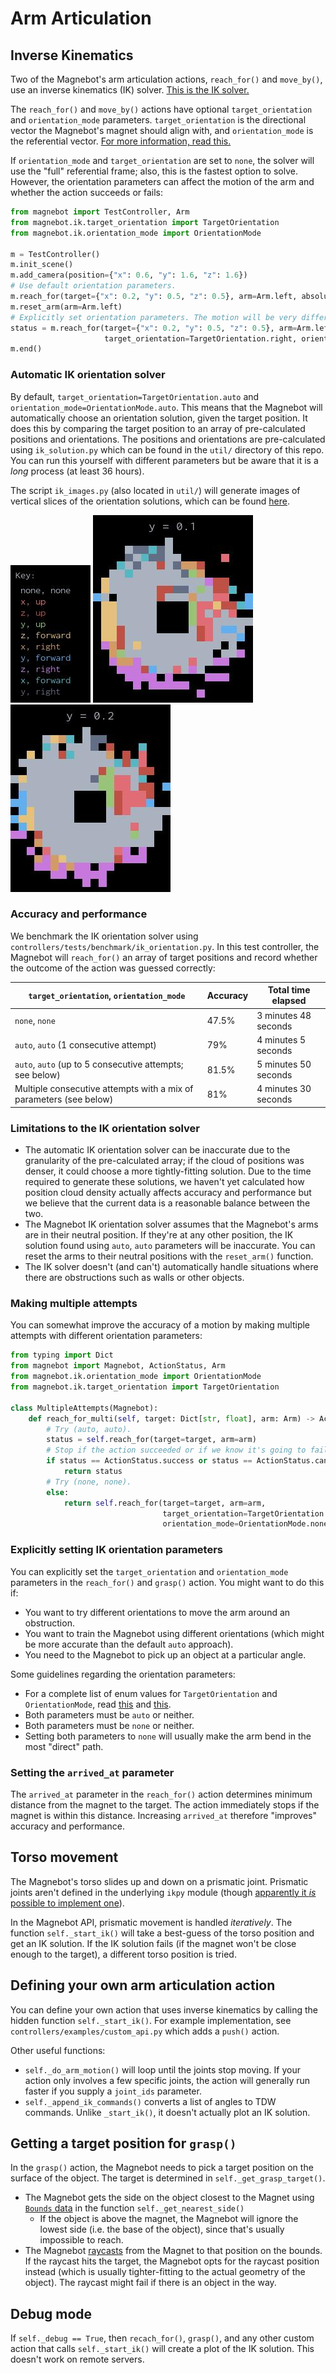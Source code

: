 # Arm Articulation

## Inverse Kinematics

Two of the Magnebot's arm articulation actions, `reach_for()` and `move_by()`, use an inverse kinematics (IK) solver. [This is the IK solver.](https://github.com/Phylliade/ikpy)

The `reach_for()` and `move_by()` actions have optional `target_orientation` and `orientation_mode` parameters. `target_orientation` is the directional vector the Magnebot's magnet should align with, and `orientation_mode` is the referential vector. [For more information, read this.](https://notebook.community/Phylliade/ikpy/tutorials/Orientation) 

If `orientation_mode` and `target_orientation` are set to `none`, the solver will use the "full" referential frame; also, this is the fastest option to solve. However, the orientation parameters can affect the motion of the arm and whether the action succeeds or fails:

```python
from magnebot import TestController, Arm
from magnebot.ik.target_orientation import TargetOrientation
from magnebot.ik.orientation_mode import OrientationMode

m = TestController()
m.init_scene()
m.add_camera(position={"x": 0.6, "y": 1.6, "z": 1.6})
# Use default orientation parameters.
m.reach_for(target={"x": 0.2, "y": 0.5, "z": 0.5}, arm=Arm.left, absolute=False)
m.reset_arm(arm=Arm.left)
# Explicitly set orientation parameters. The motion will be very different!
status = m.reach_for(target={"x": 0.2, "y": 0.5, "z": 0.5}, arm=Arm.left, absolute=False,
                     target_orientation=TargetOrientation.right, orientation_mode=OrientationMode.y)
m.end()
```

### Automatic IK orientation solver

By default, `target_orientation=TargetOrientation.auto` and `orientation_mode=OrientationMode.auto`. This means that the Magnebot will automatically choose an orientation solution, given the target position. It does this by comparing the target position to an array of pre-calculated positions and orientations. The positions and orientations are pre-calculated using `ik_solution.py` which can be found in the `util/` directory of this repo. You can run this yourself with different parameters but be aware that it is a *long* process (at least 36 hours).

The script `ik_images.py` (also located in `util/`) will generate images of vertical slices of the orientation solutions, which can be found [here](https://github.com/alters-mit/magnebot/tree/master/doc/images/ik).

![](images/ik/legend.jpg) ![](images/ik/left/0.1.jpg) ![](images/ik/left/0.2.jpg)

### Accuracy and performance

We benchmark the IK orientation solver using `controllers/tests/benchmark/ik_orientation.py`. In this test controller, the Magnebot will `reach_for()` an array of target positions and record whether the outcome of the action was guessed correctly:

| `target_orientation`, `orientation_mode`                     | Accuracy | Total time elapsed   |
| ------------------------------------------------------------ | -------- | -------------------- |
| `none`, `none`                                               | 47.5%    | 3 minutes 48 seconds |
| `auto`, `auto` (1 consecutive attempt)                       | 79%      | 4 minutes 5 seconds  |
| `auto`, `auto` (up to 5 consecutive attempts; see below)     | 81.5%    | 5 minutes 50 seconds |
| Multiple consecutive attempts with a mix of parameters (see below) | 81%      | 4 minutes 30 seconds |

### Limitations to the IK orientation solver

- The automatic IK orientation solver can be inaccurate due to the granularity of the pre-calculated array; if the cloud of positions was denser, it could choose a more tightly-fitting solution. Due to the time required to generate these solutions, we haven't yet calculated how position cloud density actually affects accuracy and performance but we believe that the current data is a reasonable balance between the two.
- The Magnebot IK orientation solver assumes that the Magnebot's arms are in their neutral position. If they're at any other position, the IK solution found using `auto`, `auto` parameters will be inaccurate. You can reset the arms to their neutral positions with the `reset_arm()` function.
- The IK solver doesn't (and can't) automatically handle situations where there are obstructions such as walls or other objects.

### Making multiple attempts

You can somewhat improve the accuracy of a motion by making multiple attempts with different orientation parameters:

```python
from typing import Dict
from magnebot import Magnebot, ActionStatus, Arm
from magnebot.ik.orientation_mode import OrientationMode
from magnebot.ik.target_orientation import TargetOrientation

class MultipleAttempts(Magnebot):
    def reach_for_multi(self, target: Dict[str, float], arm: Arm) -> ActionStatus:
        # Try (auto, auto).
        status = self.reach_for(target=target, arm=arm)
        # Stop if the action succeeded or if we know it's going to fail.
        if status == ActionStatus.success or status == ActionStatus.cannot_reach:
            return status
        # Try (none, none).
        else:
            return self.reach_for(target=target, arm=arm,
                                  target_orientation=TargetOrientation.none,
                                  orientation_mode=OrientationMode.none)
```

### Explicitly setting IK orientation parameters

You can explicitly set the `target_orientation` and `orientation_mode` parameters in the `reach_for()` and `grasp()` action. You might want to do this if:

- You want to try different orientations to move the arm around an obstruction.
- You want to train the Magnebot using different orientations (which might be more accurate than the default `auto` approach).
- You need to the Magnebot to pick up an object at a particular angle.

Some guidelines regarding the orientation parameters:

- For a complete list of enum values for `TargetOrientation` and `OrientationMode`, read [this](api/target_orientation.md) and [this](api/orientation_mode.md).
- Both parameters must be `auto` or neither.
- Both parameters must be `none` or neither.
- Setting both parameters to `none` will usually make the arm bend in the most "direct" path.

### Setting the `arrived_at` parameter

The `arrived_at` parameter in the `reach_for()` action determines minimum distance from the magnet to the target. The action immediately stops if the magnet is within this distance. Increasing `arrived_at` therefore "improves" accuracy and performance. 

## Torso movement

The Magnebot's torso slides up and down on a prismatic joint. Prismatic joints aren't defined in the underlying `ikpy` module (though [apparently it *is* possible to implement one](https://github.com/Phylliade/ikpy/issues/96)).

In the Magnebot API, prismatic movement is handled *iteratively*. The function `self._start_ik()` will take a best-guess of the torso position and get an IK solution. If the IK solution fails (if the magnet won't be close enough to the target), a different torso position is tried.

## Defining your own arm articulation action

You can define your own action that uses inverse kinematics by calling the hidden function `self._start_ik()`. For example implementation, see `controllers/examples/custom_api.py` which adds a `push()` action.

Other useful functions:

- `self._do_arm_motion()` will loop until the joints stop moving. If your action only involves a few specific joints, the action will generally run faster if you supply a `joint_ids` parameter.
- `self._append_ik_commands()` converts a list of angles to TDW commands. Unlike `_start_ik()`, it doesn't actually plot an IK solution.

## Getting a target position for `grasp()`

In the `grasp()` action, the Magnebot needs to pick a target position on the surface of the object. The target is determined in `self._get_grasp_target()`.

- The Magnebot gets the side on the object closest to the Magnet using [`Bounds` data](https://github.com/threedworld-mit/tdw/blob/master/Documentation/api/output_data.md#Bounds) in the function `self._get_nearest_side()`
  - If the object is above the magnet, the Magnebot will ignore the lowest side (i.e. the base of the object), since that's usually impossible to reach.
- The Magnebot [raycasts](https://github.com/threedworld-mit/tdw/blob/master/Documentation/api/output_data.md#Raycast) from the Magnet to that position on the bounds. If the raycast hits the target, the Magnebot opts for the raycast position instead (which is usually tighter-fitting to the actual geometry of the object). The raycast might fail if there is an object in the way.

## Debug mode

If `self._debug == True`, then `recach_for()`, `grasp()`, and any other custom action that calls `self._start_ik()` will create a plot of the IK solution. This doesn't work on remote servers.